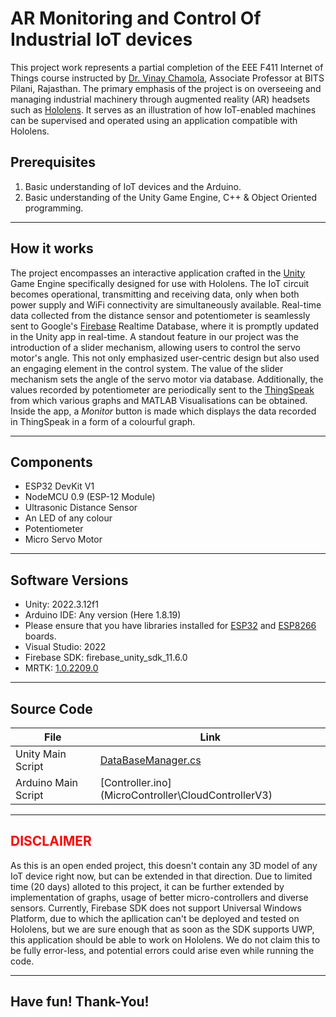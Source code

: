 # AR Monitoring and Control Of Industrial IoT devices

This project work represents a partial completion of the EEE F411 Internet of Things course instructed by [Dr. Vinay Chamola](https://web.bits-pilani.ac.in/pilani/vinaychamola/profile), Associate Professor at BITS Pilani, Rajasthan. The primary emphasis of the project is on overseeing and managing industrial machinery through augmented reality (AR) headsets such as [Hololens](https://www.microsoft.com/en-us/hololens). It serves as an illustration of how IoT-enabled machines can be supervised and operated using an application compatible with Hololens.

## Prerequisites
1. Basic understanding of IoT devices and the Arduino.
2. Basic understanding of the Unity Game Engine, C++ & Object Oriented programming.
---
## How it works

The project encompasses an interactive application crafted in the [Unity](https://unity.com/) Game Engine specifically designed for use with Hololens. The IoT circuit becomes operational, transmitting and receiving data, only when both power supply and WiFi connectivity are simultaneously available. Real-time data collected from the distance sensor and potentiometer is seamlessly sent to Google's [Firebase](https://firebase.google.com/) Realtime Database, where it is promptly updated in the Unity app in real-time. A standout feature in our project was the introduction of a slider mechanism, allowing users to control the servo motor's angle. This not only emphasized user-centric design but also used an engaging element in the control system. The value of the slider mechanism sets the angle of the servo motor via database. Additionally, the values recorded by potentiometer are periodically sent to the [ThingSpeak](https://thingspeak.com/) from which various graphs and MATLAB Visualisations can be obtained. Inside the app, a <em>Monitor</em> button is made which displays the data recorded in ThingSpeak in a form of a colourful graph.

---
## Components
- ESP32 DevKit V1
- NodeMCU 0.9 (ESP-12 Module)
- Ultrasonic Distance Sensor
- An LED of any colour
- Potentiometer
- Micro Servo Motor
---
## Software Versions
- Unity: 2022.3.12f1
- Arduino IDE: Any version (Here 1.8.19)
- Please ensure that you have libraries installed for [ESP32](https://dl.espressif.com/dl/package_esp32_index.json) and [ESP8266](http://arduino.esp8266.com/stable/package_esp8266com_index.json) boards.
- Visual Studio: 2022
- Firebase SDK: firebase_unity_sdk_11.6.0
- MRTK: [1.0.2209.0](https://www.microsoft.com/en-us/download/details.aspx?id=102778) 
---
## Source Code

| File | Link |
| ---- | ---- |
| Unity Main Script | [DataBaseManager.cs](Assets/DataBaseManager.cs) |
| Arduino Main Script | [Controller.ino](MicroController\CloudControllerV3\) |
---
## <span style="color:red">DISCLAIMER</span>

As this is an open ended project, this doesn't contain any 3D model of any IoT device right now, but can be extended in that direction. Due to limited time (20 days) alloted to this project, it can be further extended by implementation of graphs, usage of better micro-controllers and diverse sensors. Currently, Firebase SDK does not support Universal Windows Platform, due to which the apllication can't be deployed and tested on Hololens, but we are sure enough that as soon as the SDK supports UWP, this application should be able to work on Hololens. We do not claim this to be fully error-less, and potential errors could arise even while running the code.

---
## Have fun! Thank-You!

